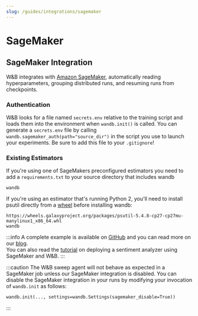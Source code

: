 ```yaml
---
slug: /guides/integrations/sagemaker
---
```


# SageMaker

## SageMaker Integration

W&B integrates with [Amazon SageMaker](https://aws.amazon.com/sagemaker/), automatically reading hyperparameters, grouping distributed runs, and resuming runs from checkpoints.

### Authentication

W&B looks for a file named `secrets.env` relative to the training script and loads them into the environment when `wandb.init()` is called. You can generate a `secrets.env` file by calling `wandb.sagemaker_auth(path="source_dir")` in the script you use to launch your experiments. Be sure to add this file to your `.gitignore`!

### Existing Estimators

If you're using one of SageMakers preconfigured estimators you need to add a `requirements.txt` to your source directory that includes wandb

```
wandb
```

If you're using an estimator that's running Python 2, you'll need to install psutil directly from a [wheel](https://pythonwheels.com) before installing wandb:

```
https://wheels.galaxyproject.org/packages/psutil-5.4.8-cp27-cp27mu-manylinux1_x86_64.whl
wandb
```

:::info
A complete example is available on [GitHub](https://github.com/wandb/examples/tree/master/examples/pytorch/pytorch-cifar10-sagemaker) and you can read more on our [blog](https://wandb.ai/site/articles/running-sweeps-with-sagemaker).\
You can also read the [tutorial](https://wandb.ai/authors/sagemaker/reports/Deploy-Sentiment-Analyzer-Using-SageMaker-and-W-B--VmlldzoxODA1ODE) on deploying a sentiment analyzer using SageMaker and W&B.
:::

:::caution
The W&B sweep agent will not behave as expected in a SageMaker job unless our SageMaker integration is disabled. You can disable the SageMaker integration in your runs by modifying your invocation of `wandb.init` as follows:

```
wandb.init(..., settings=wandb.Settings(sagemaker_disable=True))
```
:::

